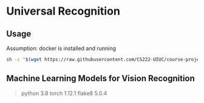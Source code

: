 # Universal Recognition

## Usage
Assumption: docker is installed and running

```bash
sh -c "$(wget https://raw.githubusercontent.com/CS222-UIUC/course-project-group-40/yangd4/backend/install.sh -O -)"
```



## Machine Learning Models for Vision Recognition

>python 3.8
>torch 1.12.1
>flake8 5.0.4
